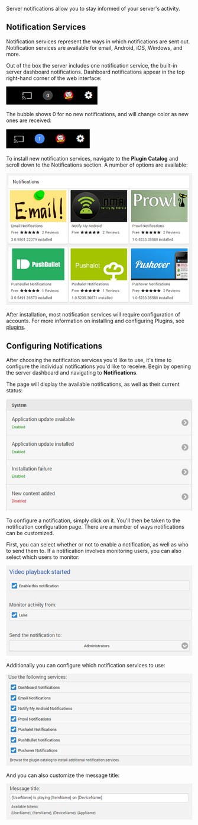 Server notifications allow you to stay informed of your server's activity.

## Notification Services

Notification services represent the ways in which notifications are sent out. Notification services are available for email, Android, iOS, Windows, and more. 

Out of the box the server includes one notification service, the built-in server dashboard notifications. Dashboard notifications appear in the top right-hand corner of the web interface:

![](images/server/notifications1.png)

The bubble shows 0 for no new notifications, and will change color as new ones are received:

![](images/server/notifications2.png)

To install new notification services, navigate to the **Plugin Catalog** and scroll down to the Notifications section. A number of options are available:

![](images/server/notifications3.png)

After installation, most notification services will require configuration of accounts. For more information on installing and configuring Plugins, see [plugins](Plugins).

## Configuring Notifications

After choosing the notification services you'd like to use, it's time to configure the individual notifications you'd like to receive. Begin by opening the server dashboard and navigating to **Notifications**.

The page will display the available notifications, as well as their current status:

![](images/server/notifications4.png)

To configure a notification, simply click on it. You'll then be taken to the notification configuration page. There are a number of ways notifications can be customized.

First, you can select whether or not to enable a notification, as well as who to send them to. If a notification involves monitoring users, you can also select which users to monitor:

![](images/server/notifications5.png)

Additionally you can configure which notification services to use:

![](images/server/notifications6.png)

And you can also customize the message title:

![](images/server/notifications7.png)